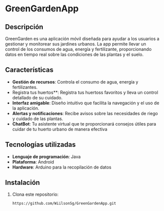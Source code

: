 # GreenGardenApp

## Descripción

GreenGarden es una aplicación móvil diseñada para ayudar a los usuarios a gestionar y monitorear sus jardines urbanos. La app permite llevar un control de los consumos de agua, energía y fertilizante, proporcionando datos en tiempo real sobre las condiciones de las plantas y el suelo.

## Características

- **Gestión de recursos**: Controla el consumo de agua, energía y fertilizantes.
- Registra tus huertos**: Registra tus huertoss favoritos y lleva un control detallado de su cuidado.
- **Interfaz amigable**: Diseño intuitivo que facilita la navegación y el uso de la aplicación.
- **Alertas y notificaciones**: Recibe avisos sobre las necesidades de riego y cuidado de las plantas.
- **ChatBot**: Tu asistente virtual que te proporcionará consejos útiles para cuidar de tu huerto urbano de manera efectiva

## Tecnologías utilizadas

- **Lenguaje de programación**: Java
- **Plataforma**: Android
- **Hardware**: Arduino para la recopilación de datos

## Instalación

1. Clona este repositorio:
   ```bash
   https://github.com/WiilsonSg/GreenGardenApp.git
